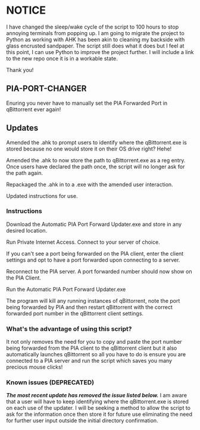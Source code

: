 # NOTICE

I have changed the sleep/wake cycle of the script to 100 hours to stop annoying terminals from popping up.
I am going to migrate the project to Python as working with AHK has been akin to cleaning my backside with glass encrusted sandpaper.
The script still does what it does but I feel at this point, I can use Python to improve the project further.
I will include a link to the new repo once it is in a workable state.

Thank you!

## PIA-PORT-CHANGER

Enuring you never have to manually set the PIA Forwarded Port in qBittorrent ever again!

## Updates

Amended the .ahk to prompt users to identify where the qBittorrent.exe is stored because no one would store it on their OS drive right? Hehe!

Amended the .ahk to now store the path to qBittorrent.exe as a reg entry.
Once users have declared the path once, the script will no longer ask for the path again.

Repackaged the .ahk in to a .exe with the amended user interaction.

Updated instructions for use.

### Instructions

Download the Automatic PIA Port Forward Updater.exe and store in any desired location.

Run Private Internet Access.
Connect to your server of choice.

If you can't see a port being forwarded on the PIA client, enter the client settings and opt to have a port forwarded upon connecting to a server.

Reconnect to the PIA server.
A port forwarded number should now show on the PIA Client.

Run the Automatic PIA Port Forward Updater.exe

The program will kill any running instances of qBittorrent, note the port being forwarded by PIA and then restart qBittorrent with the correct forwarded port number in the qBittorrent client settings.

### What's the advantage of using this script?

It not only removes the need for you to copy and paste the port number being forwarded from the PIA client to the qBittorrent client but it also automatically launches qBittorrent so all you have to do is ensure you are connected to a PIA server and run the script which saves you many precious mouse clicks!

### Known issues (DEPRECATED)

***The most recent update has removed the issue listed below.***
I am aware that a user will have to keep identifying where the qBittorrent.exe is stored on each use of the updater.
I will be seeking a method to allow the script to ask for the information once then store it for future use eliminating the need for further user input outside the initial directory confirmation.
